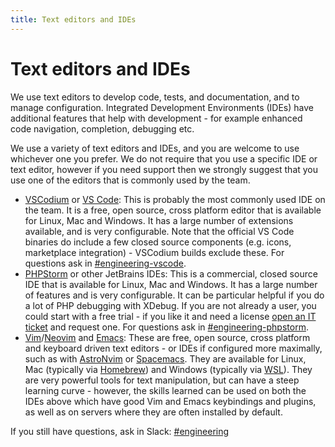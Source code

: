 ```yaml
---
title: Text editors and IDEs
---
```


# Text editors and IDEs

We use text editors to develop code, tests, and documentation, and to manage configuration. Integrated Development Environments (IDEs) have additional features that help with development - for example enhanced code navigation, completion, debugging etc.

We use a variety of text editors and IDEs, and you are welcome to use whichever one you prefer. We do not require that you use a specific IDE or text editor, however if you need support then we strongly suggest that you use one of the editors that is commonly used by the team.

-   [VSCodium](https://vscodium.com/) or [VS Code](https://code.visualstudio.com/): This is probably the most commonly used IDE on the team. It is a free, open source, cross platform editor that is available for Linux, Mac and Windows. It has a large number of extensions available, and is very configurable. Note that the official VS Code binaries do include a few closed source components (e.g. icons, marketplace integration) - VSCodium builds exclude these. For questions ask in [#engineering-vscode](https://civicactions.slack.com/messages/engineering-vscode/).
-   [PHPStorm](https://www.jetbrains.com/phpstorm/) or other JetBrains IDEs: This is a commercial, closed source IDE that is available for Linux, Mac and Windows. It has a large number of features and is very configurable. It can be particular helpful if you do a lot of PHP debugging with XDebug. If you are not already a user, you could start with a free trial - if you like it and need a license [open an IT ticket](../../common-practices-tools/software-and-support/support.md) and request one. For questions ask in [#engineering-phpstorm](https://civicactions.slack.com/messages/engineering-phpstorm/).
-   [Vim](http://www.vim.org/)/[Neovim](https://neovim.io/) and [Emacs](https://www.gnu.org/software/emacs/): These are free, open source, cross platform and keyboard driven text editors - or IDEs if configured more maximally, such as with [AstroNvim](https://astronvim.com/) or [Spacemacs](https://www.spacemacs.org/). They are available for Linux, Mac (typically via [Homebrew](http://brew.sh/)) and Windows (typically via [WSL](https://learn.microsoft.com/en-us/windows/wsl/install)). They are very powerful tools for text manipulation, but can have a steep learning curve - however, the skills learned can be used on both the IDEs above which have good Vim and Emacs keybindings and plugins, as well as on servers where they are often installed by default.

If you still have questions, ask in Slack: [#engineering](https://civicactions.slack.com/messages/engineering/)
